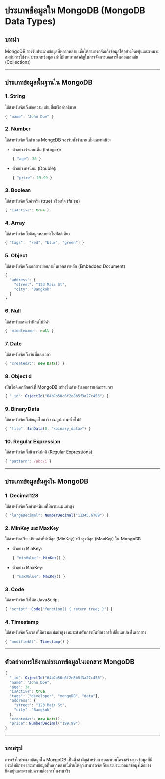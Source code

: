 # ประเภทข้อมูลใน MongoDB (MongoDB Data Types)

## บทนำ
MongoDB รองรับประเภทข้อมูลที่หลากหลาย เพื่อให้สามารถจัดเก็บข้อมูลได้อย่างยืดหยุ่นและเหมาะสมกับการใช้งาน ประเภทข้อมูลเหล่านี้มีบทบาทสำคัญในการจัดการเอกสารในคอลเลคชัน (Collections)

---

## ประเภทข้อมูลพื้นฐานใน MongoDB

### 1. **String**
ใช้สำหรับจัดเก็บข้อความ เช่น ชื่อหรือคำอธิบาย
```javascript
{ "name": "John Doe" }
```

### 2. **Number**
ใช้สำหรับจัดเก็บตัวเลข MongoDB รองรับทั้งจำนวนเต็มและทศนิยม
- ตัวอย่างจำนวนเต็ม (Integer):
  ```javascript
  { "age": 30 }
  ```
- ตัวอย่างทศนิยม (Double):
  ```javascript
  { "price": 19.99 }
  ```

### 3. **Boolean**
ใช้สำหรับจัดเก็บค่าจริง (true) หรือเท็จ (false)
```javascript
{ "isActive": true }
```

### 4. **Array**
ใช้สำหรับจัดเก็บข้อมูลหลายค่าในฟิลด์เดียว
```javascript
{ "tags": ["red", "blue", "green"] }
```

### 5. **Object**
ใช้สำหรับจัดเก็บเอกสารย่อยภายในเอกสารหลัก (Embedded Document)
```javascript
{
  "address": {
    "street": "123 Main St",
    "city": "Bangkok"
  }
}
```

### 6. **Null**
ใช้สำหรับแสดงว่าฟิลด์ไม่มีค่า
```javascript
{ "middleName": null }
```

### 7. **Date**
ใช้สำหรับจัดเก็บวันที่และเวลา
```javascript
{ "createdAt": new Date() }
```

### 8. **ObjectId**
เป็นไอดีเอกลักษณ์ที่ MongoDB สร้างขึ้นสำหรับเอกสารแต่ละรายการ
```javascript
{ "_id": ObjectId("64b7b50c6f2e8b5f3a27c456") }
```

### 9. **Binary Data**
ใช้สำหรับจัดเก็บข้อมูลไบนารี เช่น รูปภาพหรือไฟล์
```javascript
{ "file": BinData(0, "<binary_data>") }
```

### 10. **Regular Expression**
ใช้สำหรับจัดเก็บนิพจน์ปกติ (Regular Expressions)
```javascript
{ "pattern": /abc/i }
```

---

## ประเภทข้อมูลขั้นสูงใน MongoDB

### 1. **Decimal128**
ใช้สำหรับจัดเก็บค่าทศนิยมที่มีความแม่นยำสูง
```javascript
{ "largeDecimal": NumberDecimal("12345.6789") }
```

### 2. **MinKey และ MaxKey**
ใช้สำหรับเปรียบเทียบค่าที่ต่ำที่สุด (MinKey) หรือสูงที่สุด (MaxKey) ใน MongoDB
- ตัวอย่าง MinKey:
  ```javascript
  { "minValue": MinKey() }
  ```
- ตัวอย่าง MaxKey:
  ```javascript
  { "maxValue": MaxKey() }
  ```

### 3. **Code**
ใช้สำหรับจัดเก็บโค้ด JavaScript
```javascript
{ "script": Code("function() { return true; }") }
```

### 4. **Timestamp**
ใช้สำหรับจัดเก็บเวลาที่มีความแม่นยำสูง เหมาะสำหรับการบันทึกเวลาที่เปลี่ยนแปลงในเอกสาร
```javascript
{ "modifiedAt": Timestamp() }
```

---

## ตัวอย่างการใช้งานประเภทข้อมูลในเอกสาร MongoDB
```javascript
{
  "_id": ObjectId("64b7b50c6f2e8b5f3a27c456"),
  "name": "John Doe",
  "age": 30,
  "isActive": true,
  "tags": ["developer", "mongoDB", "data"],
  "address": {
    "street": "123 Main St",
    "city": "Bangkok"
  },
  "createdAt": new Date(),
  "price": NumberDecimal("199.99")
}
```

---

## บทสรุป
การเข้าใจประเภทข้อมูลใน MongoDB เป็นสิ่งสำคัญสำหรับการออกแบบโครงสร้างฐานข้อมูลที่มีประสิทธิภาพ ประเภทข้อมูลที่หลากหลายนี้ช่วยให้คุณสามารถจัดเก็บและประมวลผลข้อมูลได้อย่างยืดหยุ่นและตรงกับความต้องการในงานจริง